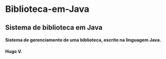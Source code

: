 <h1> Biblioteca-em-Java </h1>
<h2> Sistema de biblioteca em Java </h2>


<h4>Sistema de gerenciamento de uma biblioteca, escrito na linguagem Java.</h4>


<h4> Hugo V.</h4>
